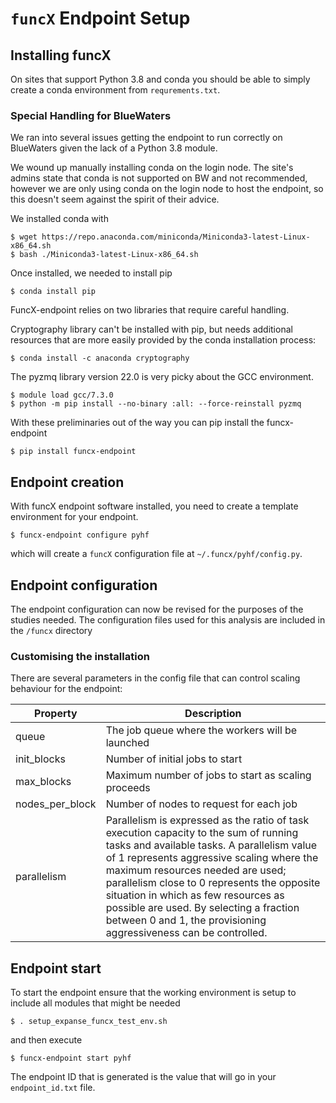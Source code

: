 # `funcX` Endpoint Setup

## Installing funcX
On sites that support Python 3.8 and conda you should be able to simply create
a conda environment from `requrements.txt`.

### Special Handling for BlueWaters
We ran into several issues getting the endpoint to run correctly on BlueWaters
given the lack of a Python 3.8 module.

We wound up manually installing conda on the login node. The site's admins
state that conda is not supported on BW and not recommended, however we are only
using conda on the login node to host the endpoint, so this doesn't seem against
the spirit of their advice.

We installed conda with
```console
$ wget https://repo.anaconda.com/miniconda/Miniconda3-latest-Linux-x86_64.sh
$ bash ./Miniconda3-latest-Linux-x86_64.sh
```

Once installed, we needed to install pip
```console
$ conda install pip
```

FuncX-endpoint relies on two libraries that require careful handling.

Cryptography library can't be installed with pip, but needs additional resources
that are more easily provided by the conda installation process:

```console
$ conda install -c anaconda cryptography
```

The pyzmq library version 22.0 is very picky about the GCC environment.

```console
$ module load gcc/7.3.0
$ python -m pip install --no-binary :all: --force-reinstall pyzmq
```

With these preliminaries out of the way you can pip install the funcx-endpoint

```console
$ pip install funcx-endpoint
```

## Endpoint creation
With funcX endpoint software installed, you need to create a template
environment for your endpoint.

```console
$ funcx-endpoint configure pyhf
```

which will create a `funcX` configuration file at `~/.funcx/pyhf/config.py`.

## Endpoint configuration

The endpoint configuration can now be revised for the purposes of the studies
needed. The configuration files used for this analysis are included in the
`/funcx` directory

### Customising the installation
There are several parameters in the config file that can control scaling
behaviour for the endpoint:

|Property|Description|
|--------|-----------|
| queue   | The job queue where the workers will be launched |
| init_blocks | Number of initial jobs to start |
| max_blocks | Maximum number of jobs to start as scaling proceeds |
| nodes_per_block | Number of nodes to request for each job |
| parallelism | Parallelism is expressed as the ratio of task execution capacity to the sum of running tasks and available tasks. A parallelism value of 1 represents aggressive scaling where the maximum resources needed are used; parallelism close to 0 represents the opposite situation in which as few resources as possible are used. By selecting a fraction between 0 and 1, the provisioning aggressiveness can be controlled. |

## Endpoint start

To start the endpoint ensure that the working environment is setup to include all modules that might be needed

```console
$ . setup_expanse_funcx_test_env.sh
```

and then execute

```console
$ funcx-endpoint start pyhf
```

The endpoint ID that is generated is the value that will go in your `endpoint_id.txt` file.
